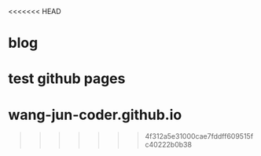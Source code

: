 <<<<<<< HEAD
# blog
test github pages
=======
# wang-jun-coder.github.io
>>>>>>> 4f312a5e31000cae7fddff609515fc40222b0b38
